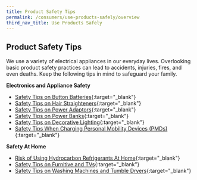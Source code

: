 ```yaml
---
title: Product Safety Tips
permalink: /consumers/use-products-safely/overview
third_nav_title: Use Products Safely
---
```

## Product Safety Tips

We use a variety of electrical appliances in our everyday lives. Overlooking basic product safety practices can lead to accidents, injuries, fires, and even deaths. Keep the following tips in mind to safeguard your family.

**Electronics and Appliance Safety**
* [Safety Tips on Button Batteries](/consumers/use-products-safely/safety-tips-on-button-batteries){:target="_blank"}
* [Safety Tips on Hair Straighteners](/consumers/use-products-safely/safety-tips-on-hair-straighteners){:target="_blank"}
* [Safety Tips on Power Adaptors](/consumers/use-products-safely/safety-tips-on-power-adaptors){:target="_blank"}
* [Safety Tips on Power Banks](/consumers/use-products-safely/safety-tips-on-power-banks){:target="_blank"}
* [Safety Tips on Decorative Lighting](/consumers/use-products-safely/safety-tips-on-decorative-lighting){:target="_blank"}
* [Safety Tips When Charging Personal Mobility Devices (PMDs)](/consumers/product-safety-tips/safety-tips-when-charging-personal-mobility-devices){:target="_blank"}

**Safety At Home**
* [Risk of Using Hydrocarbon Refrigerants At Home](/consumers/product-safety-tips/risk-of-using-hydrocarbon-refrigerants-at-home){:target="_blank"}
* [Safety Tips on Furnitive and TVs](/consumers/product-safety-tips/safety-tips-on-furniture-and-tvs){:target="_blank"}
* [Safety Tips on Washing Machines and Tumble Dryers](/consumers/product-safety-tips/safety-tips-on-washing-machines-and-tumble-dryers){:target="_blank"}


